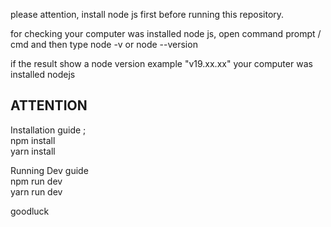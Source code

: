 please attention, install node js first before running this repository.

for checking your computer was installed node js, open command prompt / cmd
and then type node -v or node --version

if the result show a node version example "v19.xx.xx"
your computer was installed nodejs

## ATTENTION 
Installation guide ; <br>
npm install <br>
yarn install <br>

Running Dev guide<br>
npm run dev <br>
yarn run dev <br>

goodluck